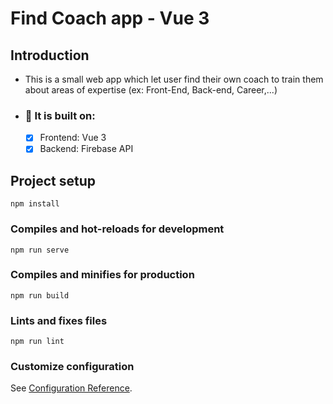 # **Find Coach app - Vue 3**

## Introduction
- This is a small web app which let user find their own coach to train them about areas of expertise (ex: Front-End, Back-end, Career,...)

- ### :hammer: **It is built on**:
   - [x] Frontend: Vue 3
   - [x] Backend: Firebase API 

## Project setup
```
npm install
```

### Compiles and hot-reloads for development
```
npm run serve
```

### Compiles and minifies for production
```
npm run build
```

### Lints and fixes files
```
npm run lint
```

### Customize configuration
See [Configuration Reference](https://cli.vuejs.org/config/).
